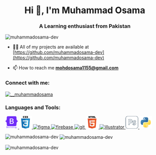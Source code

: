 <h1 align="center">Hi 👋, I'm Muhammad Osama</h1>
<h3 align="center">A Learning enthusiast from Pakistan</h3>

<p align="left"> <img src="https://komarev.com/ghpvc/?username=muhammadosama-dev&label=Profile%20views&color=0e75b6&style=flat" alt="muhammadosama-dev" /> </p>

- 👨‍💻 All of my projects are available at [https://github.com/muhammadosama-dev](https://github.com/muhammadosama-dev)

- 📫 How to reach me **mohdosama1155@gmail.com**

<h3 align="left">Connect with me:</h3>
<p align="left">
<a href="https://instagram.com/__muhammadosama" target="blank"><img align="center" src="https://raw.githubusercontent.com/rahuldkjain/github-profile-readme-generator/master/src/images/icons/Social/instagram.svg" alt="__muhammadosama" height="30" width="40" /></a>
</p>

<h3 align="left">Languages and Tools:</h3>
<p align="left"> <a href="https://getbootstrap.com" target="_blank" rel="noreferrer"> <img src="https://raw.githubusercontent.com/devicons/devicon/master/icons/bootstrap/bootstrap-plain-wordmark.svg" alt="bootstrap" width="40" height="40"/> </a> <a href="https://www.w3schools.com/css/" target="_blank" rel="noreferrer"> <img src="https://raw.githubusercontent.com/devicons/devicon/master/icons/css3/css3-original-wordmark.svg" alt="css3" width="40" height="40"/> </a> <a href="https://www.figma.com/" target="_blank" rel="noreferrer"> <img src="https://www.vectorlogo.zone/logos/figma/figma-icon.svg" alt="figma" width="40" height="40"/> </a> <a href="https://firebase.google.com/" target="_blank" rel="noreferrer"> <img src="https://www.vectorlogo.zone/logos/firebase/firebase-icon.svg" alt="firebase" width="40" height="40"/> </a> <a href="https://git-scm.com/" target="_blank" rel="noreferrer"> <img src="https://www.vectorlogo.zone/logos/git-scm/git-scm-icon.svg" alt="git" width="40" height="40"/> </a> <a href="https://www.w3.org/html/" target="_blank" rel="noreferrer"> <img src="https://raw.githubusercontent.com/devicons/devicon/master/icons/html5/html5-original-wordmark.svg" alt="html5" width="40" height="40"/> </a> <a href="https://www.adobe.com/in/products/illustrator.html" target="_blank" rel="noreferrer"> <img src="https://www.vectorlogo.zone/logos/adobe_illustrator/adobe_illustrator-icon.svg" alt="illustrator" width="40" height="40"/> </a> <a href="https://www.photoshop.com/en" target="_blank" rel="noreferrer"> <img src="https://raw.githubusercontent.com/devicons/devicon/master/icons/photoshop/photoshop-line.svg" alt="photoshop" width="40" height="40"/> </a> <a href="https://www.python.org" target="_blank" rel="noreferrer"> <img src="https://raw.githubusercontent.com/devicons/devicon/master/icons/python/python-original.svg" alt="python" width="40" height="40"/> </a> </p>

<p><img align="left" src="https://github-readme-stats.vercel.app/api/top-langs?username=muhammadosama-dev&show_icons=true&locale=en&layout=compact" alt="muhammadosama-dev" /></p>

<p>&nbsp;<img align="center" src="https://github-readme-stats.vercel.app/api?username=muhammadosama-dev&show_icons=true&locale=en" alt="muhammadosama-dev" /></p>

<p><img align="center" src="https://github-readme-streak-stats.herokuapp.com/?user=muhammadosama-dev&" alt="muhammadosama-dev" /></p>

